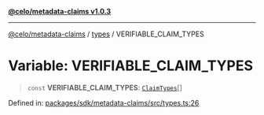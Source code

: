 [**@celo/metadata-claims v1.0.3**](../../README.md)

***

[@celo/metadata-claims](../../README.md) / [types](../README.md) / VERIFIABLE\_CLAIM\_TYPES

# Variable: VERIFIABLE\_CLAIM\_TYPES

> `const` **VERIFIABLE\_CLAIM\_TYPES**: [`ClaimTypes`](../enumerations/ClaimTypes.md)[]

Defined in: [packages/sdk/metadata-claims/src/types.ts:26](https://github.com/celo-org/developer-tooling/blob/master/packages/sdk/metadata-claims/src/types.ts#L26)
